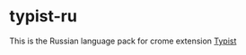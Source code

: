 # typist-ru

This is the Russian language pack for crome extension [Typist](https://chrome.google.com/webstore/detail/typist/iobjdokbkdhnelgogpoompgojjmgnejn?hl=en)
